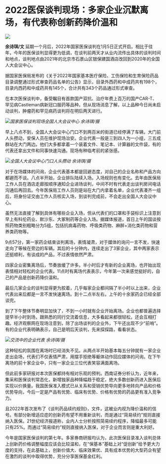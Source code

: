 # 2022医保谈判现场：多家企业沉默离场，有代表称创新药降价温和

![](https://inews.gtimg.com/newsapp_bt/0/15595859349/1000)

**余诗琪/文**
延期一个月后，2022年国家医保谈判在1月5日正式开启。相比于往年，今年的医保谈判显得更为低调，在谈判前两天才从业内流传出具体的谈判时间和地点，谈判地点由2021年的北京市石景山区银保建国酒店改回到2020年的全国人大会议中心。

据国家医保局发布的《关于2022年国家基本医疗保险、工伤保险和生育保险药品目录调整通过形式审查药品名单的公告》显示，目录外西药和中成药共有198个，目录内西药和中成药共有145个，合计共有343个药品通过形式审查。

在本次医保谈判中，备受瞩目有首款国产双抗、治疗年费上百万的国产CAR-T、罕见病Castleman病新冠口服药等品种。但从现场消息了解，以上品种今日尚未启动谈判，肿瘤药和罕见病药谈判将在明后两天进行。

![](https://inews.gtimg.com/newsapp_bt/0/15595859352/1000)_国家医保谈判现场全国人大会议中心
余诗琪/摄_

早上八点不到，全国人大会议中心门口不到两百米的街道已经停满了车辆，大门前人头攒动，安保人员在维护现场治安。企业代表一般是三到四人为一小组，三五成群站在大门两边。他们大多都拿着一个装着文件、笔记本、计算器的文件袋，有的代表还拿出文件和同事快速沟通。现场有种临考前的紧张感。

![](https://inews.gtimg.com/newsapp_bt/0/15595859359/1000)_全国人大会议中心门口人头攒动
余诗琪/摄_

对于在场媒体的问询，企业代表基本都是回避态度，对自己的企业名称和产品方向都避而不谈。八点半开始，企业排队陆续入场。入场规则也有变化。去年由医保局工作人员在酒店走廊按顺序通知企业进场谈判，中间不时有代表走出谈判房间电话沟通后再回去。今年医保局工作人员则是站在大门内拿着名单，企业代表凑齐一组后，将身份证交由工作人员核实入场，到谈判完成前，不会走出全国人大会议中心。

虽然无法直接了解到具体有哪些企业入场，但从代表们的口罩和手袋标识上注意到早上有科伦药业、默沙东、大冢制药等企业入场。据媒体报道，首日上午的国谈按照药物类别粗略分为5组，包括抗病毒药物、呼吸类药物、麻醉+消化类药物和营养类药物等。

9点57分，第一家药企结束谈判离场，表情凝肃，对于媒体的询问一言不发，快速走向了等候在旁边的车辆。其后的十分钟内，连续走出了3家企业，其中两家表示还挺顺利，有谈成的产品，不过表情依然严肃。

四家企业密集离场后，节奏放缓了许多。半小时后才有新的企业离场，也开始出现表情相对轻松的企业代表。11点时有离场代表表示，今年第一次来感觉挺好的，自己的产品是创新药降价温和。

最后几家企业的谈判显得更为胶着，几乎每家企业都间隔了半小时以上出来，企业代表出来后都是一言不发快速离场。到十二点半左右，上午的十余家药企已经全部谈完。

到了下午整体节奏明显加快了，不到一小时就有企业开始离场。企业也都普遍选择提早半小时到场，跟熟悉的同行交流着信息，大多看起来都很轻松，还会互相打趣。经济观察网在现场注意到，除了出场谈判的企业外，下午还出现不少“前哨”。有的企业代表明确表示，自己是明后天谈判，先来探探路，看看状态。

![](https://inews.gtimg.com/newsapp_bt/0/15595859363/1000)_交流中的企业代表 余诗琪/摄_

这种轻松的氛围在离场时已经消失不见。从两点半开始基本每五分钟就有一家企业走出会场，代表们不仅表情严肃，用摆手拒绝等躯体动作回应媒体的问询。在下午离场的前十家企业中，只有一家企业三位代表笑容满面离场。

但此前多家研报对本次医保都持有相对乐观的预判。西南证券分析认为，近年来，集采和医保谈判常态化，新增独家品种降幅趋于稳定，绝大多数创新药进入医保后实现以价换量。我国医保准入模式已从关系和营销优势导向更多地转向产品和价格优势导向，今后一定是产品有优势、临床有优势、价格有优势的药品更有准入竞争力。

且2022年首次发布了《谈判药品续约规则》，文件，这被业内视为降价温和的信号。有部分新增适应症的创新药有望不用重新谈判，而是通过“简易续约”规则直接纳入医保。21世纪经济报道称，业内人士分析按照简易续约程序，降幅最多可能只有25%。而通过“简易续约”规则直接纳入医保，对于企业而言则是重大利好。

今年是国家医保谈判的第七年。多家券商研报均认为，此次医保目录准入谈判总体上创新药价格调整幅度应该会比较温和，在“保基本”基础上对“促创新”给予更大力度的支持，在此基础上，创新价值大、临床效果优、具有成本优势的大型药企有望在激烈的谈判中取得优势，充分分享医保基金红利。

